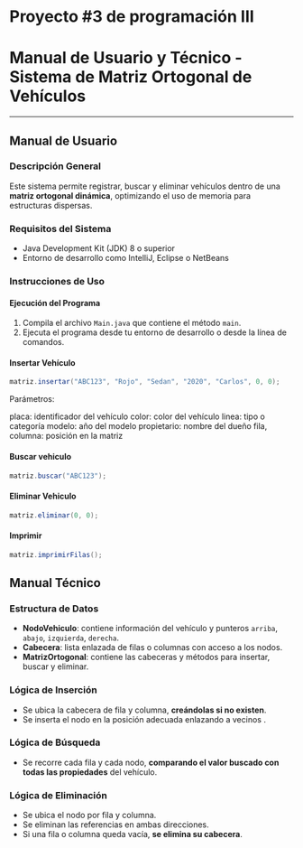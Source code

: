 # Proyecto #3 de programación III

# Manual de Usuario y Técnico - Sistema de Matriz Ortogonal de Vehículos

---

## Manual de Usuario

### Descripción General
Este sistema permite registrar, buscar y eliminar vehículos dentro de una **matriz ortogonal dinámica**, optimizando el uso de memoria para estructuras dispersas.

### Requisitos del Sistema
- Java Development Kit (JDK) 8 o superior  
- Entorno de desarrollo como IntelliJ, Eclipse o NetBeans

### Instrucciones de Uso

#### Ejecución del Programa
1. Compila el archivo `Main.java` que contiene el método `main`.
2. Ejecuta el programa desde tu entorno de desarrollo o desde la línea de comandos.

#### Insertar Vehículo
```java
matriz.insertar("ABC123", "Rojo", "Sedan", "2020", "Carlos", 0, 0);
```
Parámetros:

placa: identificador del vehículo
color: color del vehículo
linea: tipo o categoría
modelo: año del modelo
propietario: nombre del dueño
fila, columna: posición en la matriz

#### Buscar vehiculo
```java
matriz.buscar("ABC123");
```
#### Eliminar Vehiculo
```java
matriz.eliminar(0, 0);
```
#### Imprimir
```java
matriz.imprimirFilas();
```
## Manual Técnico

###  Estructura de Datos
- **NodoVehiculo**: contiene información del vehículo y punteros `arriba`, `abajo`, `izquierda`, `derecha`.
- **Cabecera**: lista enlazada de filas o columnas con acceso a los nodos.
- **MatrizOrtogonal**: contiene las cabeceras y métodos para insertar, buscar y eliminar.

### Lógica de Inserción
- Se ubica la cabecera de fila y columna, **creándolas si no existen**.
- Se inserta el nodo en la posición adecuada enlazando a vecinos .

### Lógica de Búsqueda
- Se recorre cada fila y cada nodo, **comparando el valor buscado con todas las propiedades** del vehículo.

### Lógica de Eliminación
- Se ubica el nodo por fila y columna.
- Se eliminan las referencias en ambas direcciones.
- Si una fila o columna queda vacía, **se elimina su cabecera**.
